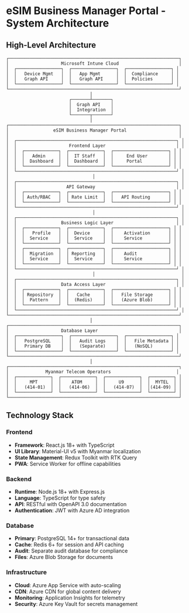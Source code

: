 # eSIM Business Manager Portal - System Architecture

## High-Level Architecture

```
┌─────────────────────────────────────────────────────────────────┐
│                    Microsoft Intune Cloud                       │
│  ┌─────────────────┐  ┌─────────────────┐  ┌─────────────────┐ │
│  │   Device Mgmt   │  │   App Mgmt      │  │  Compliance     │ │
│  │   Graph API     │  │   Graph API     │  │  Policies       │ │
│  └─────────────────┘  └─────────────────┘  └─────────────────┘ │
└─────────────────────────────────────────────────────────────────┘
                                │
                        ┌───────┴───────┐
                        │  Graph API    │
                        │  Integration  │
                        └───────┬───────┘
                                │
┌─────────────────────────────────────────────────────────────────┐
│                 eSIM Business Manager Portal                    │
│                                                                 │
│  ┌─────────────────────────────────────────────────────────────┐ │
│  │                    Frontend Layer                           │ │
│  │  ┌─────────────┐  ┌─────────────┐  ┌─────────────────────┐ │ │
│  │  │   Admin     │  │  IT Staff   │  │     End User        │ │ │
│  │  │  Dashboard  │  │  Dashboard  │  │     Portal          │ │ │
│  │  └─────────────┘  └─────────────┘  └─────────────────────┘ │ │
│  └─────────────────────────────────────────────────────────────┘ │
│                                │                                 │
│  ┌─────────────────────────────────────────────────────────────┐ │
│  │                   API Gateway                               │ │
│  │  ┌─────────────┐  ┌─────────────┐  ┌─────────────────────┐ │ │
│  │  │ Auth/RBAC   │  │ Rate Limit  │  │   API Routing       │ │ │
│  │  └─────────────┘  └─────────────┘  └─────────────────────┘ │ │
│  └─────────────────────────────────────────────────────────────┘ │
│                                │                                 │
│  ┌─────────────────────────────────────────────────────────────┐ │
│  │                 Business Logic Layer                        │ │
│  │  ┌─────────────┐  ┌─────────────┐  ┌─────────────────────┐ │ │
│  │  │   Profile   │  │  Device     │  │    Activation       │ │ │
│  │  │  Service    │  │  Service    │  │    Service          │ │ │
│  │  └─────────────┘  └─────────────┘  └─────────────────────┘ │ │
│  │  ┌─────────────┐  ┌─────────────┐  ┌─────────────────────┐ │ │
│  │  │  Migration  │  │ Reporting   │  │    Audit            │ │ │
│  │  │  Service    │  │  Service    │  │    Service          │ │ │
│  │  └─────────────┘  └─────────────┘  └─────────────────────┘ │ │
│  └─────────────────────────────────────────────────────────────┘ │
│                                │                                 │
│  ┌─────────────────────────────────────────────────────────────┐ │
│  │                 Data Access Layer                           │ │
│  │  ┌─────────────┐  ┌─────────────┐  ┌─────────────────────┐ │ │
│  │  │ Repository  │  │   Cache     │  │   File Storage      │ │ │
│  │  │  Pattern    │  │  (Redis)    │  │   (Azure Blob)      │ │ │
│  │  └─────────────┘  └─────────────┘  └─────────────────────┘ │ │
│  └─────────────────────────────────────────────────────────────┘ │
└─────────────────────────────────────────────────────────────────┘
                                │
┌─────────────────────────────────────────────────────────────────┐
│                    Database Layer                               │
│  ┌─────────────────┐  ┌─────────────────┐  ┌─────────────────┐ │
│  │   PostgreSQL    │  │   Audit Logs    │  │   File Metadata │ │
│  │   Primary DB    │  │   (Separate)    │  │   (NoSQL)       │ │
│  └─────────────────┘  └─────────────────┘  └─────────────────┘ │
└─────────────────────────────────────────────────────────────────┘
                                │
┌─────────────────────────────────────────────────────────────────┐
│              Myanmar Telecom Operators                         │
│  ┌─────────────┐  ┌─────────────┐  ┌─────────────┐  ┌─────────┐ │
│  │     MPT     │  │    ATOM     │  │     U9      │  │  MYTEL  │ │
│  │   (414-01)  │  │   (414-06)  │  │   (414-07)  │  │(414-09) │ │
│  └─────────────┘  └─────────────┘  └─────────────┘  └─────────┘ │
└─────────────────────────────────────────────────────────────────┘
```

## Technology Stack

### Frontend
- **Framework**: React.js 18+ with TypeScript
- **UI Library**: Material-UI v5 with Myanmar localization
- **State Management**: Redux Toolkit with RTK Query
- **PWA**: Service Worker for offline capabilities

### Backend
- **Runtime**: Node.js 18+ with Express.js
- **Language**: TypeScript for type safety
- **API**: RESTful with OpenAPI 3.0 documentation
- **Authentication**: JWT with Azure AD integration

### Database
- **Primary**: PostgreSQL 14+ for transactional data
- **Cache**: Redis 6+ for session and API caching
- **Audit**: Separate audit database for compliance
- **Files**: Azure Blob Storage for documents

### Infrastructure
- **Cloud**: Azure App Service with auto-scaling
- **CDN**: Azure CDN for global content delivery
- **Monitoring**: Application Insights for telemetry
- **Security**: Azure Key Vault for secrets management